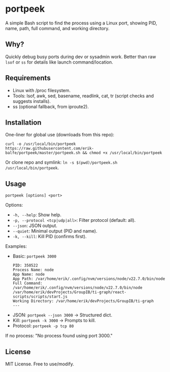 # portpeek

A simple Bash script to find the process using a Linux port, showing PID, name, path, full command, and working directory.

## Why?
Quickly debug busy ports during dev or sysadmin work. Better than raw `lsof` or `ss` for details like launch command/location.

## Requirements
- Linux with /proc filesystem.
- Tools: lsof, awk, sed, basename, readlink, cat, tr (script checks and suggests installs).
- ss (optional fallback, from iproute2).

## Installation
One-liner for global use (downloads from this repo):
```
curl -o /usr/local/bin/portpeek https://raw.githubusercontent.com/erik-balfe/portpeek/master/portpeek.sh && chmod +x /usr/local/bin/portpeek
```

Or clone repo and symlink: `ln -s $(pwd)/portpeek.sh /usr/local/bin/portpeek`.

## Usage
```
portpeek [options] <port>
```
Options:
- `-h, --help`: Show help.
- `-p, --protocol <tcp|udp|all>`: Filter protocol (default: all).
- `--json`: JSON output.
- `--quiet`: Minimal output (PID and name).
- `-k, --kill`: Kill PID (confirms first).

Examples:
- Basic: `portpeek 3000`
  ```
  PID: 350522
  Process Name: node
  App Name: node
  App Path: /var/home/erik/.config/nvm/versions/node/v22.7.0/bin/node
  Full Command: /var/home/erik/.config/nvm/versions/node/v22.7.0/bin/node /var/home/erik/devProjects/GroupIB/ti-graph/react-scripts/scripts/start.js 
  Working Directory: /var/home/erik/devProjects/GroupIB/ti-graph
  ---
  ```
- JSON: `portpeek --json 3000` → Structured dict.
- Kill: `portpeek -k 3000` → Prompts to kill.
- Protocol: `portpeek -p tcp 80`

If no process: "No process found using port 3000."

## License
MIT License. Free to use/modify.